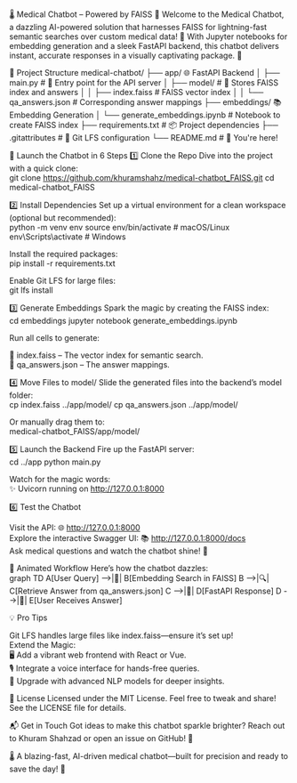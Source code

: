 🌡️ Medical Chatbot – Powered by FAISS 🚀
Welcome to the Medical Chatbot, a dazzling AI-powered solution that harnesses FAISS for lightning-fast semantic searches over custom medical data! 💉 With Jupyter notebooks for embedding generation and a sleek FastAPI backend, this chatbot delivers instant, accurate responses in a visually captivating package. 🌟

📂 Project Structure
medical-chatbot/
├── app/                     🌐 FastAPI Backend
│   ├── main.py              # 🚀 Entry point for the API server
│   ├── model/               # 🧠 Stores FAISS index and answers
│   │   ├── index.faiss      # FAISS vector index
│   │   └── qa_answers.json  # Corresponding answer mappings
├── embeddings/              📚 Embedding Generation
│   └── generate_embeddings.ipynb  # Notebook to create FAISS index
├── requirements.txt         # 📦 Project dependencies
├── .gitattributes           # 🔧 Git LFS configuration
└── README.md                # 📜 You're here!


🚀 Launch the Chatbot in 6 Steps
1️⃣ Clone the Repo
Dive into the project with a quick clone:  
git clone https://github.com/khuramshahz/medical-chatbot_FAISS.git
cd medical-chatbot_FAISS

2️⃣ Install Dependencies
Set up a virtual environment for a clean workspace (optional but recommended):  
python -m venv env
source env/bin/activate    # macOS/Linux
env\Scripts\activate       # Windows

Install the required packages:  
pip install -r requirements.txt

Enable Git LFS for large files:  
git lfs install

3️⃣ Generate Embeddings
Spark the magic by creating the FAISS index:  
cd embeddings
jupyter notebook generate_embeddings.ipynb

Run all cells to generate:  

🌟 index.faiss – The vector index for semantic search.  
📝 qa_answers.json – The answer mappings.

4️⃣ Move Files to model/
Slide the generated files into the backend’s model folder:  
cp index.faiss ../app/model/
cp qa_answers.json ../app/model/

Or manually drag them to:  
medical-chatbot_FAISS/app/model/

5️⃣ Launch the Backend
Fire up the FastAPI server:  
cd ../app
python main.py

Watch for the magic words:  
✨ Uvicorn running on http://127.0.0.1:8000

6️⃣ Test the Chatbot

Visit the API: 🌐 http://127.0.0.1:8000  
Explore the interactive Swagger UI: 📚 http://127.0.0.1:8000/docs  
Ask medical questions and watch the chatbot shine! 💬


🎨 Animated Workflow
Here’s how the chatbot dazzles:  
graph TD
    A[User Query] -->|📝| B[Embedding Search in FAISS]
    B -->|🔍| C[Retrieve Answer from qa_answers.json]
    C -->|🚀| D[FastAPI Response]
    D -->|🌟| E[User Receives Answer]


💡 Pro Tips

Git LFS handles large files like index.faiss—ensure it’s set up!  
Extend the Magic:  
🖥 Add a vibrant web frontend with React or Vue.  
🎙 Integrate a voice interface for hands-free queries.  
🧠 Upgrade with advanced NLP models for deeper insights.




📜 License
Licensed under the MIT License. Feel free to tweak and share! See the LICENSE file for details.

📬 Get in Touch
Got ideas to make this chatbot sparkle brighter? Reach out to Khuram Shahzad or open an issue on GitHub! 🌟

🌡️ A blazing-fast, AI-driven medical chatbot—built for precision and ready to save the day! 💉
